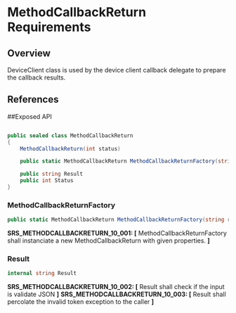 ﻿# MethodCallbackReturn Requirements

## Overview

DeviceClient class is used by the device client callback delegate to prepare the callback results. 

## References


##Exposed API
```csharp

public sealed class MethodCallbackReturn
{
    MethodCallbackReturn(int status)

    public static MethodCallbackReturn MethodCallbackReturnFactory(string result, int status)

    public string Result
    public int Status
}
```


### MethodCallbackReturnFactory
```csharp
public static MethodCallbackReturn MethodCallbackReturnFactory(string result, int status)
```

**SRS_METHODCALLBACKRETURN_10_001: [** MethodCallbackReturnFactory shall instanciate a new MethodCallbackReturn with given properties. **]**

### Result
```csharp
internal string Result
```

**SRS_METHODCALLBACKRETURN_10_002: [** Result shall check if the input is validate JSON **]**
**SRS_METHODCALLBACKRETURN_10_003: [** Result shall percolate the invalid token exception to the caller **]**
